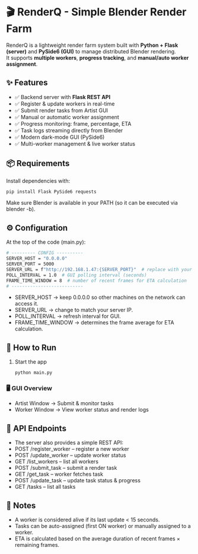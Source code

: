 # 🎬 RenderQ - Simple Blender Render Farm

RenderQ is a lightweight render farm system built with **Python + Flask (server)** and **PySide6 (GUI)** to manage distributed Blender rendering.  
It supports **multiple workers**, **progress tracking**, and **manual/auto worker assignment**.



## ✨ Features
- ✅ Backend server with **Flask REST API**
- ✅ Register & update workers in real-time
- ✅ Submit render tasks from Artist GUI
- ✅ Manual or automatic worker assignment
- ✅ Progress monitoring: frame, percentage, ETA
- ✅ Task logs streaming directly from Blender
- ✅ Modern dark-mode GUI (PySide6)
- ✅ Multi-worker management & live worker status



## 📦 Requirements
Install dependencies with:
```bash
pip install Flask PySide6 requests
```
Make sure Blender is available in your PATH (so it can be executed via blender -b).

## ⚙️ Configuration
At the top of the code (main.py):
```bash
# --------- CONFIG ----------
SERVER_HOST = "0.0.0.0"
SERVER_PORT = 5000
SERVER_URL = f"http://192.168.1.47:{SERVER_PORT}"  # replace with your server IP on LAN
POLL_INTERVAL = 1.0  # GUI polling interval (seconds)
FRAME_TIME_WINDOW = 8  # number of recent frames for ETA calculation
# ---------------------------
```
- SERVER_HOST → keep 0.0.0.0 so other machines on the network can access it.
- SERVER_URL → change to match your server IP.
- POLL_INTERVAL → refresh interval for GUI.
- FRAME_TIME_WINDOW → determines the frame average for ETA calculation.

## 🚀 How to Run
1. Start the app
   ```bash
   python main.py
   ```
### 🖥️ GUI Overview
- Artist Window → Submit & monitor tasks
- Worker Window → View worker status and render logs

## 🔗 API Endpoints
- The server also provides a simple REST API:
- POST /register_worker – register a new worker
- POST /update_worker – update worker status
- GET /list_workers – list all workers
- POST /submit_task – submit a render task
- GET /get_task – worker fetches task
- POST /update_task – update task status & progress
- GET /tasks – list all tasks

## 📌 Notes
- A worker is considered alive if its last update < 15 seconds.
- Tasks can be auto-assigned (first ON worker) or manually assigned to a worker.
- ETA is calculated based on the average duration of recent frames × remaining frames.
